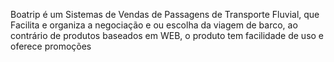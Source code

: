 Boatrip é um Sistemas de Vendas de Passagens de Transporte Fluvial, que Facilita e organiza a negociação e ou escolha da viagem de barco, ao contrário de produtos baseados em WEB, o produto tem facilidade de uso e oferece promoções
